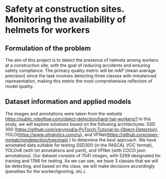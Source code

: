 # Safety at construction sites. Monitoring the availability of helmets for workers
## Formulation of the problem
The aim of this project is to detect the presence of helmets among workers at a construction site, with the goal of reducing accidents and ensuring safety compliance.
The primary quality metric will be mAP (mean average precision) since the task involves detecting three classes with imbalanced representation, making this metric the most comprehensive reflection of model quality.
## Dataset information and applied models
The images and annotations were taken from the website https://public.roboflow.com/object-detection/hard-hat-workers/1
In this study, we will explore solutions based on the following architectures: SSD 300 (https://github.com/sgrvinod/a-PyTorch-Tutorial-to-Object-Detection), YOLO(https://www.ultralytics.com/ru), and VFNet(https://github.com/open-mmlab/mmdetection/tree/main ) to determine the best approach.
We have annotated data suitable for testing SSD300 (in the PASCAL VOC format), YOLOv8 (with txt annotations and yaml), and VFNet (with COCO json annotations). Our dataset consists of 7041 images, with 5269 designated for training and 1766 for testing.
As we can see, we have 3 classes that we will be detecting, and based on the class, we will make decisions accordingly (penalties for the worker/ignoring, etc.).
